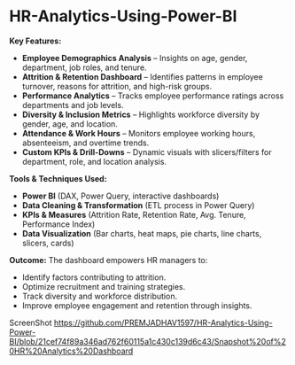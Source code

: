 # HR-Analytics-Using-Power-BI

**Key Features:**

* **Employee Demographics Analysis** – Insights on age, gender, department, job roles, and tenure.
* **Attrition & Retention Dashboard** – Identifies patterns in employee turnover, reasons for attrition, and high-risk groups.
* **Performance Analytics** – Tracks employee performance ratings across departments and job levels.
* **Diversity & Inclusion Metrics** – Highlights workforce diversity by gender, age, and location.
* **Attendance & Work Hours** – Monitors employee working hours, absenteeism, and overtime trends.
* **Custom KPIs & Drill-Downs** – Dynamic visuals with slicers/filters for department, role, and location analysis.

**Tools & Techniques Used:**

* **Power BI** (DAX, Power Query, interactive dashboards)
* **Data Cleaning & Transformation** (ETL process in Power Query)
* **KPIs & Measures** (Attrition Rate, Retention Rate, Avg. Tenure, Performance Index)
* **Data Visualization** (Bar charts, heat maps, pie charts, line charts, slicers, cards)

**Outcome:**
The dashboard empowers HR managers to:

* Identify factors contributing to attrition.
* Optimize recruitment and training strategies.
* Track diversity and workforce distribution.
* Improve employee engagement and retention through insights.

ScreenShot 
https://github.com/PREMJADHAV1597/HR-Analytics-Using-Power-BI/blob/21cef74f89a346ad762f60115a1c430c139d6c43/Snapshot%20of%20HR%20Analytics%20Dashboard
